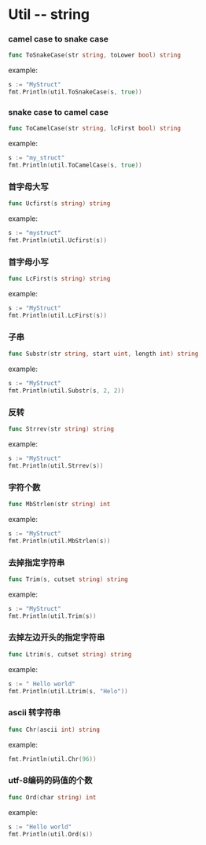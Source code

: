 # Util -- string

### camel case to snake case

```go
func ToSnakeCase(str string, toLower bool) string
```

example:
```go
s := "MyStruct"
fmt.Println(util.ToSnakeCase(s, true))
```

### snake case to camel case

```go
func ToCamelCase(str string, lcFirst bool) string
```

example:
```go
s := "my_struct"
fmt.Println(util.ToCamelCase(s, true))
```


### 首字母大写

```go
func Ucfirst(s string) string
```

example:
```go
s := "mystruct"
fmt.Println(util.Ucfirst(s))
```

### 首字母小写

```go
func LcFirst(s string) string
```

example:
```go
s := "MyStruct"
fmt.Println(util.LcFirst(s))
```

### 子串

```go
func Substr(str string, start uint, length int) string
```

example:
```go
s := "MyStruct"
fmt.Println(util.Substr(s, 2, 2))
```


### 反转

```go
func Strrev(str string) string 
```

example:
```go
s := "MyStruct"
fmt.Println(util.Strrev(s))
```


### 字符个数

```go
func MbStrlen(str string) int
```

example:
```go
s := "MyStruct"
fmt.Println(util.MbStrlen(s))
```

### 去掉指定字符串

```go
func Trim(s, cutset string) string
```

example:
```go
s := "MyStruct"
fmt.Println(util.Trim(s))
```


### 去掉左边开头的指定字符串

```go
func Ltrim(s, cutset string) string
```

example:
```go
s := " Hello world"
fmt.Println(util.Ltrim(s, "Helo"))
```

### ascii 转字符串

```go
func Chr(ascii int) string
```

example:
```go
fmt.Println(util.Chr(96))
```

### utf-8编码的码值的个数

```go
func Ord(char string) int
```

example:
```go
s := "Hello world"
fmt.Println(util.Ord(s))
```


